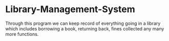 # Library-Management-System
Through this program we can keep record of everything going in a library which includes borrowing a book, returning back, fines collected any many more functions.
